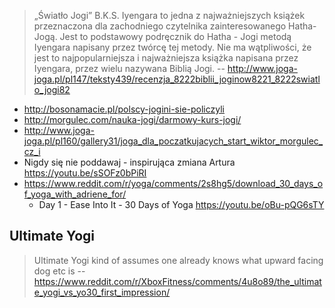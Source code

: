 > „Światło Jogi” B.K.S. Iyengara to jedna z najważniejszych książek przeznaczona dla zachodniego czytelnika zainteresowanego Hatha-Jogą.
Jest to podstawowy podręcznik do Hatha - Jogi metodą Iyengara napisany przez twórcę tej metody. Nie ma wątpliwości, że jest to najpopularniejsza i najważniejsza książka napisana przez Iyengara, przez wielu nazywana Biblią Jogi.
> -- http://www.joga-joga.pl/pl147/teksty439/recenzja_8222biblii_joginow8221_8222swiatlo_jogi82

- http://bosonamacie.pl/polscy-jogini-sie-policzyli
- http://morgulec.com/nauka-jogi/darmowy-kurs-jogi/
- http://www.joga-joga.pl/pl160/gallery31/joga_dla_poczatkujacych_start_wiktor_morgulec_cz_i
- Nigdy się nie poddawaj - inspirująca zmiana Artura https://youtu.be/sSOFz0bPiRI
- https://www.reddit.com/r/yoga/comments/2s8hg5/download_30_days_of_yoga_with_adriene_for/
  - Day 1 - Ease Into It - 30 Days of Yoga https://youtu.be/oBu-pQG6sTY

## Ultimate Yogi

> Ultimate Yogi kind of assumes one already knows what upward facing dog etc is
> -- https://www.reddit.com/r/XboxFitness/comments/4u8o89/the_ultimate_yogi_vs_yo30_first_impression/
